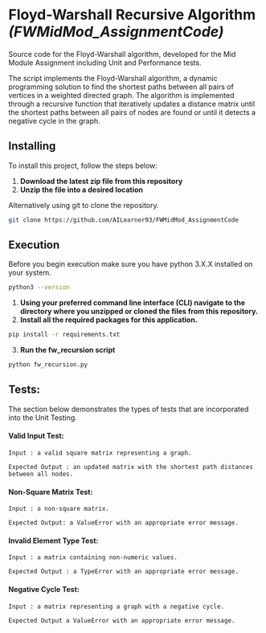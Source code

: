 # Floyd-Warshall Recursive Algorithm _(FWMidMod_AssignmentCode)_

Source code for the Floyd-Warshall algorithm, developed for the Mid Module Assignment including Unit and Performance tests.

The script implements the Floyd-Warshall algorithm, a dynamic programming solution to find the shortest paths between all pairs of vertices in a weighted directed graph. The algorithm is implemented through a recursive function that iteratively updates a distance matrix until the shortest paths between all pairs of nodes are found or until it detects a negative cycle in the graph. 

## Installing

  To install this project, follow the steps below:

1. **Download the latest zip file from this repository**
2. **Unzip the file into a desired location**

  Alternatively using git to clone the repository.

  ```sh
  git clone https://github.com/AILearner93/FWMidMod_AssignmentCode
  ```

## Execution

Before you begin execution make sure you have python 3.X.X installed on your system.

  ```sh
  python3 --version
  ```


1. **Using your preferred command line interface (CLI) navigate to the directory where you unzipped or cloned the files from this repository.**
2. **Install all the required packages for this application.**

  ```sh
  pip install -r requirements.txt
  ```

3. **Run the fw_recursion script**

  ```sh
  python fw_recursion.py
  ```

## Tests:

The section below demonstrates the types of tests that are incorporated into the Unit Testing.

#### Valid Input Test:
    Input : a valid square matrix representing a graph.

    Expected Output : an updated matrix with the shortest path distances between all nodes.


#### Non-Square Matrix Test:
    Input : a non-square matrix.

    Expected Output: a ValueError with an appropriate error message.

#### Invalid Element Type Test:
    Input : a matrix containing non-numeric values.

    Expected Output : a TypeError with an appropriate error message.

#### Negative Cycle Test:
    Input : a matrix representing a graph with a negative cycle.

    Expected Output a ValueError with an appropriate error message.

